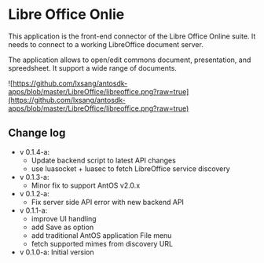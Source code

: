# Libre Office Onlie

This application is the front-end connector of the Libre Office Online suite.
It needs to connect to a working LibreOffice document server.

The application allows to open/edit commons document, presentation, and spreedsheet.
It support a wide range of documents.

![https://github.com/lxsang/antosdk-apps/blob/master/LibreOffice/libreoffice.png?raw=true](https://github.com/lxsang/antosdk-apps/blob/master/LibreOffice/libreoffice.png?raw=true)

## Change log
- v 0.1.4-a:
    * Update backend script to latest API changes
    * use luasocket + luasec to fetch LibreOffice service discovery
- v 0.1.3-a:
    * Minor fix to support AntOS v2.0.x
- v 0.1.2-a:
    * Fix server side API error with new backend API
- v 0.1.1-a:
    * improve UI handling
    * add Save as option
    * add traditional AntOS application File menu
    * fetch supported mimes from discovery URL
- v 0.1.0-a: Initial version
